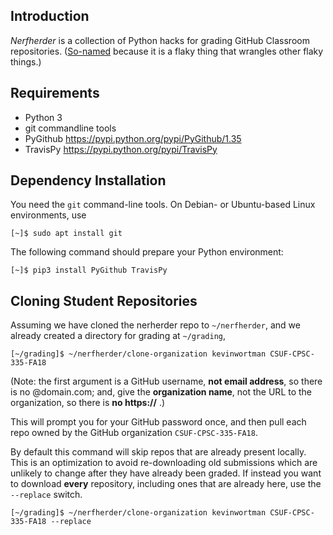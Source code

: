 
## Introduction

*Nerfherder* is a collection of Python hacks for grading GitHub Classroom
repositories. ([So-named](http://starwars.wikia.com/wiki/Nerf_herder) because
it is a flaky thing that wrangles other flaky things.)

## Requirements

 - Python 3
 - git commandline tools
 - PyGithub <https://pypi.python.org/pypi/PyGithub/1.35>
 - TravisPy <https://pypi.python.org/pypi/TravisPy>

## Dependency Installation

You need the `git` command-line tools. On Debian- or Ubuntu-based Linux
environments, use

`[~]$ sudo apt install git`

The following command should prepare your Python environment:

`[~]$ pip3 install PyGithub TravisPy`

## Cloning Student Repositories

Assuming we have cloned the nerherder repo to `~/nerfherder`, and we
already created a directory for grading at `~/grading`,

`[~/grading]$ ~/nerfherder/clone-organization kevinwortman CSUF-CPSC-335-FA18`

(Note: the first argument is a GitHub username, **not email address**, so there
  is no @domain.com; and, give the **organization name**, not the URL
  to the organization, so there is **no https://** .)

This will prompt you for your GitHub password once, and then pull each
repo owned by the GitHub organization `CSUF-CPSC-335-FA18`.

By default this command will skip repos that are already present locally. This
is an optimization to avoid re-downloading old submissions which are unlikely
to change after they have already been graded. If instead you want to download
**every** repository, including ones that are already here, use the `--replace`
switch.

`[~/grading]$ ~/nerfherder/clone-organization kevinwortman CSUF-CPSC-335-FA18 --replace`
